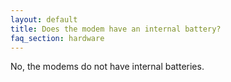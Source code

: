 ```yaml
---
layout: default
title: Does the modem have an internal battery?
faq_section: hardware
---
```


No, the modems do not have internal batteries.



